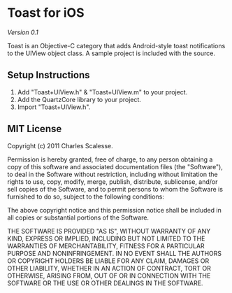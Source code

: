 Toast for iOS
=============
*Version 0.1*

Toast is an Objective-C category that adds Android-style toast notifications to the UIView object class. A sample project is included with the source.


Setup Instructions
------------------
1. Add "Toast+UIView.h" & "Toast+UIView.m" to your project.
2. Add the QuartzCore library to your project.
3. Import "Toast+UIView.h".


MIT License
-----------
Copyright (c) 2011 Charles Scalesse.

Permission is hereby granted, free of charge, to any person obtaining a
copy of this software and associated documentation files (the
"Software"), to deal in the Software without restriction, including
without limitation the rights to use, copy, modify, merge, publish,
distribute, sublicense, and/or sell copies of the Software, and to
permit persons to whom the Software is furnished to do so, subject to
the following conditions:

The above copyright notice and this permission notice shall be included
in all copies or substantial portions of the Software.

THE SOFTWARE IS PROVIDED "AS IS", WITHOUT WARRANTY OF ANY KIND, EXPRESS
OR IMPLIED, INCLUDING BUT NOT LIMITED TO THE WARRANTIES OF
MERCHANTABILITY, FITNESS FOR A PARTICULAR PURPOSE AND NONINFRINGEMENT.
IN NO EVENT SHALL THE AUTHORS OR COPYRIGHT HOLDERS BE LIABLE FOR ANY
CLAIM, DAMAGES OR OTHER LIABILITY, WHETHER IN AN ACTION OF CONTRACT,
TORT OR OTHERWISE, ARISING FROM, OUT OF OR IN CONNECTION WITH THE
SOFTWARE OR THE USE OR OTHER DEALINGS IN THE SOFTWARE.